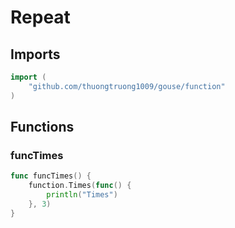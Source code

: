 # Repeat

## Imports

```go
import (
	"github.com/thuongtruong1009/gouse/function"
)
```
## Functions


### funcTimes

```go
func funcTimes() {
	function.Times(func() {
		println("Times")
	}, 3)
}
```
